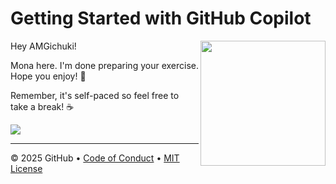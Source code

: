 # Getting Started with GitHub Copilot

<img src="https://octodex.github.com/images/Professortocat_v2.png" align="right" height="200px" />

Hey AMGichuki!

Mona here. I'm done preparing your exercise. Hope you enjoy! 💚

Remember, it's self-paced so feel free to take a break! ☕️

[![](https://img.shields.io/badge/Go%20to%20Exercise-%E2%86%92-1f883d?style=for-the-badge&logo=github&labelColor=197935)](https://github.com/AMGichuki/skills-getting-started-with-github-copilot-work-shop/issues/1)

---

&copy; 2025 GitHub &bull; [Code of Conduct](https://www.contributor-covenant.org/version/2/1/code_of_conduct/code_of_conduct.md) &bull; [MIT License](https://gh.io/mit)

